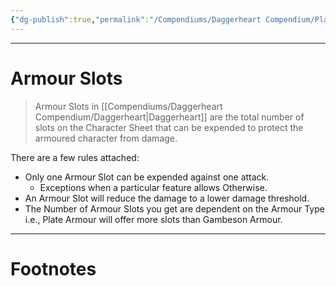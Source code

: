 ```yaml
---
{"dg-publish":true,"permalink":"/Compendiums/Daggerheart Compendium/Player/Armour Slots/","tags":["TTRPG"]}
---
```



---
# Armour Slots
> Armour Slots in [[Compendiums/Daggerheart Compendium/Daggerheart\|Daggerheart]] are the total number of slots on the Character Sheet that can be expended to protect the armoured character from damage.

There are a few rules attached:
- Only one Armour Slot can be expended against one attack.
	- Exceptions when a particular feature allows Otherwise.
- An Armour Slot will reduce the damage to a lower damage threshold.
- The Number of Armour Slots you get are dependent on the Armour Type i.e., Plate Armour will offer more slots than Gambeson Armour. 


---
# Footnotes